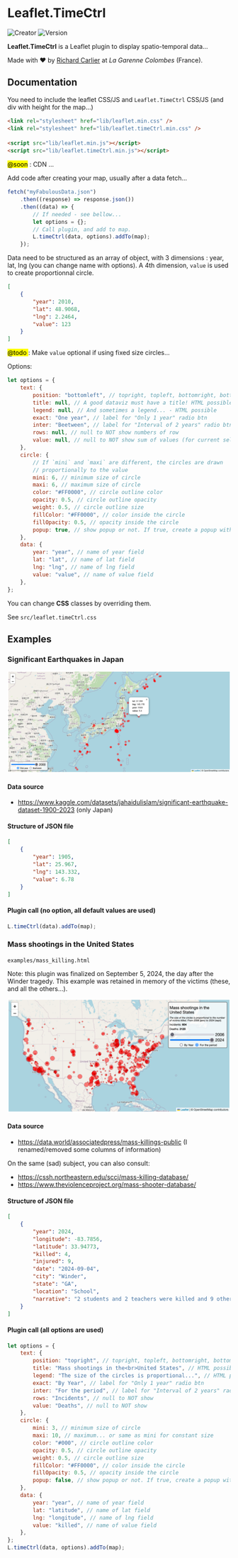# Leaflet.TimeCtrl

![Creator](https://img.shields.io/badge/Creator-Richard_Carlier-blue)
![Version](https://img.shields.io/badge/Version-0.00-red)

**Leaflet.TimeCtrl** is a Leaflet plugin to display spatio-temporal data...

Made with ❤️ by [Richard Carlier](https://www.linkedin.com/in/rcarlier/) at _La Garenne Colombes_ (France).

## Documentation

You need to include the leaflet CSS/JS and `Leaflet.TimeCtrl` CSS/JS (and div with height for the map...)

```html
<link rel="stylesheet" href="lib/leaflet.min.css" />
<link rel="stylesheet" href="lib/leaflet.timeCtrl.min.css" />

<script src="lib/leaflet.min.js"></script>
<script src="lib/leaflet.timeCtrl.min.js"></script>
```

<mark>@soon</mark> : CDN ...

Add code after creating your map, usually after a data fetch...

```js
fetch("myFabulousData.json")
    .then((response) => response.json())
    .then((data) => {
        // If needed - see bellow...
        let options = {};
        // Call plugin, and add to map.
        L.timeCtrl(data, options).addTo(map);
    });
```

Data need to be structured as an array of object, with 3 dimensions : year, lat, lng (you can change name with options). A 4th dimension, `value` is used to create proportionnal circle.

```json
[
    {
        "year": 2010,
        "lat": 48.9068,
        "lng": 2.2464,
        "value": 123
    }
]
```

<mark>@todo </mark> : Make `value` optional if using fixed size circles...

Options:

```js
let options = {
    text: {
        position: "bottomleft", // topright, topleft, bottomright, bottomleft
        title: null, // A good dataviz must have a title! HTML possible
        legend: null, // And sometimes a legend... - HTML possible
        exact: "One year", // label for "Only 1 year" radio btn
        inter: "Beetween", // label for "Interval of 2 years" radio btn
        rows: null, // null to NOT show numbers of row
        value: null, // null to NOT show sum of values (for current selection)
    },
    circle: {
        // If `mini` and `maxi` are different, the circles are drawn
        // proportionally to the value
        mini: 6, // minimum size of circle
        maxi: 6, // maximum size of circle
        color: "#FF0000", // circle outline color
        opacity: 0.5, // circle outline opacity
        weight: 0.5, // circle outline size
        fillColor: "#FF0000", // color inside the circle
        fillOpacity: 0.5, // opacity inside the circle
        popup: true, // show popup or not. If true, create a popup with all keys
    },
    data: {
        year: "year", // name of year field
        lat: "lat", // name of lat field
        lng: "lng", // name of lng field
        value: "value", // name of value field
    },
};
```

You can change **CSS** classes by overriding them.

See `src/leaflet.timeCtrl.css`

## Examples

### Significant Earthquakes in Japan

![Texte](assets/earthquakes.png)

#### Data source

-   https://www.kaggle.com/datasets/jahaidulislam/significant-earthquake-dataset-1900-2023
    (only Japan)

#### Structure of JSON file

```json
[
    {
        "year": 1905,
        "lat": 25.967,
        "lng": 143.332,
        "value": 6.78
    }
]
```

#### Plugin call (no option, all default values are used)

```js
L.timeCtrl(data).addTo(map);
```

### Mass shootings in the United States

`examples/mass_killing.html`

Note: this plugin was finalized on September 5, 2024, the day after the Winder tragedy. This example was retained in memory of the victims (these, and all the others...).

![Texte](assets/mass_killing.png)

#### Data source

-   https://data.world/associatedpress/mass-killings-public
    (I renamed/removed some columns of information)

On the same (sad) subject, you can also consult:

-   https://cssh.northeastern.edu/sccj/mass-killing-database/
-   https://www.theviolenceproject.org/mass-shooter-database/

#### Structure of JSON file

```json
[
    {
        "year": 2024,
        "longitude": -83.7856,
        "latitude": 33.94773,
        "killed": 4,
        "injured": 9,
        "date": "2024-09-04",
        "city": "Winder",
        "state": "GA",
        "location": "School",
        "narrative": "2 students and 2 teachers were killed and 9 others were injured ... "
    }
]
```

#### Plugin call (all options are used)

```js
let options = {
    text: {
        position: "topright", // topright, topleft, bottomright, bottomleft
        title: "Mass shootings in the<br>United States", // HTML possible
        legend: "The size of the circles is proportional...", // HTML possible
        exact: "By Year", // label for "Only 1 year" radio btn
        inter: "For the period", // label for "Interval of 2 years" radio btn
        rows: "Incidents", // null to NOT show
        value: "Deaths", // null to NOT show
    },
    circle: {
        mini: 3, // minimum size of circle
        maxi: 10, // maximum... or same as mini for constant size
        color: "#000", // circle outline color
        opacity: 0.5, // circle outline opacity
        weight: 0.5, // circle outline size
        fillColor: "#FF0000", // color inside the circle
        fillOpacity: 0.5, // opacity inside the circle
        popup: false, // show popup or not. If true, create a popup with all keys
    },
    data: {
        year: "year", // name of year field
        lat: "latitude", // name of lat field
        lng: "longitude", // name of lng field
        value: "killed", // name of value field
    },
};
L.timeCtrl(data, options).addTo(map);
```
